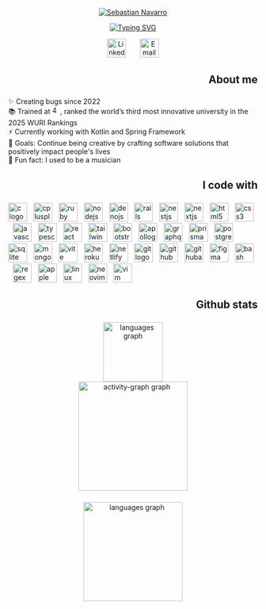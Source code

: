 <p align="center">
  <a href="https://github.com/SebasNadu">
    <img src="https://github.com/SebasNadu/SebasNadu/assets/98430438/113f1645-546c-4af5-9f92-e009eead6e02" alt="Sebastian Navarro" /></a>
</p>

<p align="center">
<a href="https://git.io/typing-svg"><img src="https://readme-typing-svg.demolab.com?font=Fira+Code&size=32&duration=3000&pause=1000&color=33B15D&center=true&vCenter=true&random=false&width=600&height=60&lines=Software+Developer;Based+in+Berlin;Forever+embracing+new+knowledge" alt="Typing SVG" /></a>
</p>

<p align="center">
  <a href="www.linkedin.com/in/sebasnadu" target="_blank"><img width="38px" alt="LinkedIn" title="LinkedIn" src="https://github.com/SebasNadu/SebasNadu/assets/98430438/51e3f71d-2913-4d81-8162-930dcc0dcc22"/></a>
  &#8287;&#8287;&#8287;&#8287;&#8287;
  <a href="mailto:sebastiannavarro.fl@gmail.com" target="_blank"><img width="38px" alt="Email" title="Email" src="https://github.com/SebasNadu/SebasNadu/assets/98430438/a4459664-af04-4994-944e-7d3830ac2069"/></a>
</p>

###

<h2 align="right">About me</h2>

###

<p align="left">✨ Creating bugs since 2022<br>📚 Trained at <a href="https://42berlin.de/de/" target="_blank"><img src="https://42berlin.de/wp-content/uploads/2023/07/cropped-new-2-pink-logo-for-site-192x192.png" alt="42_Berlin" height="16"><a>, ranked the world’s third most innovative university in the 2025 WURI Rankings<br>⚡ Currently working with Kotlin and Spring Framework<br>🎯 Goals: Continue being creative by crafting software solutions that positively impact people's lives<br>🎲 Fun fact: I used to be a musician
</p>

###

<h2 align="right">I code with</h2>

###

<div align="left">
  <img src="https://skillicons.dev/icons?i=c" height="38" alt="c logo"  />
  <img width="5" />
  <img src="https://skillicons.dev/icons?i=cpp" height="38" alt="cplusplus logo"  />
  <img width="5" />
  <img src="https://skillicons.dev/icons?i=ruby" height="38" alt="ruby logo"  />
  <img width="5" />
  <img src="https://skillicons.dev/icons?i=nodejs" height="38" alt="nodejs logo"  />
  <img width="5" />
  <img src="https://skillicons.dev/icons?i=deno" height="38" alt="denojs logo"  />
  <img width="5" />
  <img src="https://skillicons.dev/icons?i=rails" height="38" alt="rails logo"  />
  <img width="5" />
  <img src="https://skillicons.dev/icons?i=nestjs" height="38" alt="nestjs logo"  />
  <img width="5" />
  <img src="https://skillicons.dev/icons?i=nextjs" height="38" alt="nextjs logo"  />
  <img width="5" />
  <img src="https://skillicons.dev/icons?i=html" height="38" alt="html5 logo"  />
  <img width="5" />
  <img src="https://skillicons.dev/icons?i=css" height="38" alt="css3 logo"  />
  <img width="5" />
  <img src="https://skillicons.dev/icons?i=js" height="38" alt="javascript logo"  />
  <img width="5" />
  <img src="https://skillicons.dev/icons?i=ts" height="38" alt="typescript logo"  />
  <img width="5" />
  <img src="https://skillicons.dev/icons?i=react" height="38" alt="react logo"  />
  <img width="5" />
  <img src="https://skillicons.dev/icons?i=tailwind" height="38" alt="tailwindcss logo"  />
  <img width="5" />
  <img src="https://skillicons.dev/icons?i=bootstrap" height="38" alt="bootstrap logo"  />
  <img width="5" />
  <img src="https://skillicons.dev/icons?i=apollo" height="38" alt="apollographql logo"  />
  <img width="5" />
  <img src="https://skillicons.dev/icons?i=graphql" height="38" alt="graphql logo"  />
  <img width="5" />
  <img src="https://skillicons.dev/icons?i=prisma" height="38" alt="prisma logo"  />
  <img width="5" />
  <img src="https://skillicons.dev/icons?i=postgres" height="38" alt="postgresql logo"  />
  <img width="5" />
  <img src="https://skillicons.dev/icons?i=sqlite" height="38" alt="sqlite logo"  />
  <img width="5" />
  <img src="https://skillicons.dev/icons?i=mongodb" height="38" alt="mongodb logo"  />
  <img width="5" />
  <img src="https://skillicons.dev/icons?i=vite" height="38" alt="vite logo"  />
  <img width="5" />
  <img src="https://skillicons.dev/icons?i=heroku" height="38" alt="heroku logo"  />
  <img width="5" />
  <img src="https://skillicons.dev/icons?i=netlify" height="38" alt="netlify logo"  />
  <img width="5" />
  <img src="https://skillicons.dev/icons?i=git" height="38" alt="git logo"  />
  <img width="5" />
  <img src="https://skillicons.dev/icons?i=github" height="38" alt="github logo"  />
  <img width="5" />
  <img src="https://skillicons.dev/icons?i=githubactions" height="38" alt="githubactions logo"  />
  <img width="5" />
  <img src="https://skillicons.dev/icons?i=figma" height="38" alt="figma logo"  />
  <img width="5" />
  <img src="https://skillicons.dev/icons?i=bash" height="38" alt="bash logo"  />
  <img width="5" />
  <img src="https://skillicons.dev/icons?i=regex" height="38" alt="regex logo"  />
  <img width="5" />
  <img src="https://cdn.simpleicons.org/apple/000000" height="38" alt="apple logo"  />
  <img width="5" />
  <img src="https://skillicons.dev/icons?i=linux" height="38" alt="linux logo"  />
  <img width="5" />
  <img src="https://skillicons.dev/icons?i=neovim" height="38" alt="neovim logo"  />
  <img width="5" />
  <img src="https://skillicons.dev/icons?i=vim" height="38" alt="vim logo"  />
</div>

###

<h2 align="right">Github stats</h2>

###

<div align="center">
  <img src="https://github-readme-stats.vercel.app/api/top-langs?username=SebasNadu&locale=en&hide_title=false&layout=compact&card_width=360&langs_count=6&theme=gotham&hide_border=true&order=2" height="120" alt="languages graph" />
</div>
<div align="center">
  <img src="https://github-readme-activity-graph.vercel.app/graph?username=SebasNadu&radius=12&theme=gotham&area=true&order=5&hide_border=true&hide_title=false&custom_title=Contributions%20Graph" height="220" alt="activity-graph graph"  />
</div>

###

<div align="center">
  <img src="https://quotes-github-readme.vercel.app/api?type=horizontal&theme=dark" height="200" alt="languages graph"  />  
</div>

###
